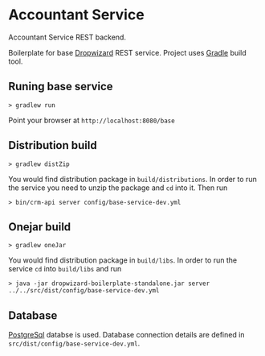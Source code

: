 # Accountant Service

Accountant Service REST backend.

Boilerplate for base [Dropwizard](http://dropwizard.codahale.com) REST service.
Project uses [Gradle](http://www.gradle.org/) build tool.

## Runing base service

```
> gradlew run
```

Point your browser at `http://localhost:8080/base`

## Distribution build

```
> gradlew distZip
```

You would find distribution package in `build/distributions`. In order to run the service
you need to unzip the package and `cd` into it. Then run

```
> bin/crm-api server config/base-service-dev.yml
```

## Onejar build

```
> gradlew oneJar
```

You would find distribution package in `build/libs`. In order to run the service
`cd` into `build/libs` and run

```
> java -jar dropwizard-boilerplate-standalone.jar server ../../src/dist/config/base-service-dev.yml
```

## Database

[PostgreSql](http://www.postgresql.org/) databse is used. Database connection details are defined in `src/dist/config/base-service-dev.yml`.
